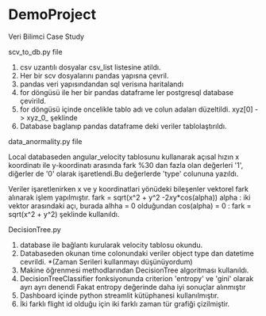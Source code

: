 # DemoProject
Veri Bilimci Case Study

scv_to_db.py file
  1) csv uzantılı dosyalar csv_list listesine atildı.
  2) Her bir scv dosyalarını pandas yapısna çevril.
  3) pandas veri yapısındandan sql verisına haritalandı
  4) for döngüsü ile her bir pandas dataframe ler postgresql database çevirild.
  5) for döngüsü içinde oncelikle tablo adı ve colun adaları düzeltildi.
      xyz[0] -> xyz_0_ şeklinde
  6) Database baglanıp pandas dataframe deki veriler tablolaştırıldı.


data_anormality.py file


Local databaseden angular_velocity tablosunu kullanarak açısal hızın x koordinatı ile y-koordinatı arasında fark %30 dan fazla olan değerleri '1', diğerler de '0'     olarak işaretlendi.Bu değerlerde 'type' colununa yazıldı. 

Veriler işaretlenirken x ve y koordinatlari yönüdeki bileşenler vektorel fark alınarak işlem yapılmıştır. 
   fark = sqrt(x^2 + y^2 -2*x*y*cos(alpha)) alpha : iki vektor arasındaki açı, burada alhha = 0 olduğundan cos(alpha) = 0 : fark = sqrt(x^2 + y^2) şeklinde kullanıldı. 



DecisionTree.py

  1) database ile bağlantı kurularak velocity tablosu okundu.
  2) Databaseden okunan time colonundaki veriler object type dan datetime cevrildi.
     *(Zaman Serileri kullanmayı düşünüyordum)
  3) Makine öğrenmesi methodlarından DecisionTree algoritması kullanıldı.
  4) DecisionTreeClassifier fonksiyonunda criterion 'entropy' ve 'gini' olarak ayrı ayrı denendi
     Fakat entropy değerinde daha iyi sonuçlar alınmıştır 
  5) Dashboard içinde python streamlit kütüphanesi kullanılmıştır.
  6) İki farklı flight id olduğu için iki farklı zaman tür grafiği çizilmiştir.
